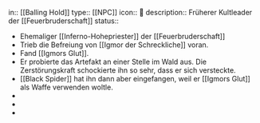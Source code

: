 in:: [[Balling Hold]]
type:: [[NPC]]
icon:: 👤
description:: Früherer Kultleader der [[Feuerbruderschaft]] 
status::

- Ehemaliger [[Inferno-Hohepriester]] der [[Feuerbruderschaft]]
- Trieb die Befreiung von [[Igmor der Schreckliche]] voran.
- Fand [[Igmors Glut]].
- Er probierte das Artefakt an einer Stelle im Wald aus. Die Zerstörungskraft schockierte ihn so sehr, dass er sich versteckte.
- [[Black Spider]] hat ihn dann aber eingefangen, weil er [[Igmors Glut]] als Waffe verwenden woltle.
-
-
-